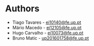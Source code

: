 # Authors

- Tiago Tavares - ei10140@fe.up.pt
- Mário Macedo - ei12105@fe.up.pt
- Hugo Carvalho - ei10073@fe.up.pt
- Bruno Matic - up201601758@fe.up.pt
